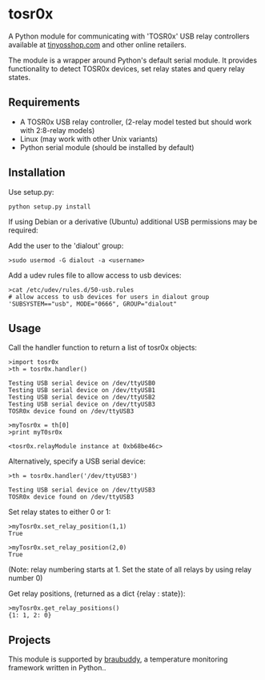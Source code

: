 tosr0x
======================

A Python module for communicating with 'TOSR0x' USB relay controllers available at [tinyosshop.com](http://www.tinyosshop.com/index.php?route=product/product&product_id=365) and other online retailers.

The module is a wrapper around Python's default serial module. It provides functionality to detect TOSR0x devices, set relay states and query relay states.


Requirements
----------------------

* A TOSR0x USB relay controller, (2-relay model tested but should work with 2:8-relay models)
* Linux (may work with other Unix variants)
* Python serial module (should be installed by default)

Installation
----------------------

Use setup.py:

    python setup.py install

If using Debian or a derivative (Ubuntu) additional USB permissions may be required:

 Add the user to the 'dialout' group:

    >sudo usermod -G dialout -a <username>

 Add a udev rules file to allow access to usb devices:

    >cat /etc/udev/rules.d/50-usb.rules
    # allow access to usb devices for users in dialout group
    'SUBSYSTEM=="usb", MODE="0666", GROUP="dialout"

Usage
----------------------

Call the handler function to return a list of tosr0x objects:

    >import tosr0x
    >th = tosr0x.handler()

    Testing USB serial device on /dev/ttyUSB0
    Testing USB serial device on /dev/ttyUSB1
    Testing USB serial device on /dev/ttyUSB2
    Testing USB serial device on /dev/ttyUSB3
    TOSR0x device found on /dev/ttyUSB3

    >myTosr0x = th[0]
    >print myT0sr0x

    <tosr0x.relayModule instance at 0xb68be46c>

Alternatively, specify a USB serial device: 

    >th = tosr0x.handler('/dev/ttyUSB3')

    Testing USB serial device on /dev/ttyUSB3
    TOSR0x device found on /dev/ttyUSB3

Set relay states to either 0 or 1:

    >myTosr0x.set_relay_position(1,1)
    True

    >myTosr0x.set_relay_position(2,0)
    True

(Note: relay numbering starts at 1. Set the state of all relays by using relay number 0)

Get relay positions, (returned as a dict {relay : state}):

    >myTosr0x.get_relay_positions()
    {1: 1, 2: 0}

Projects
----------------------

This module is supported by [braubuddy](http://braubuddy.org), a temperature monitoring framework written in Python..
